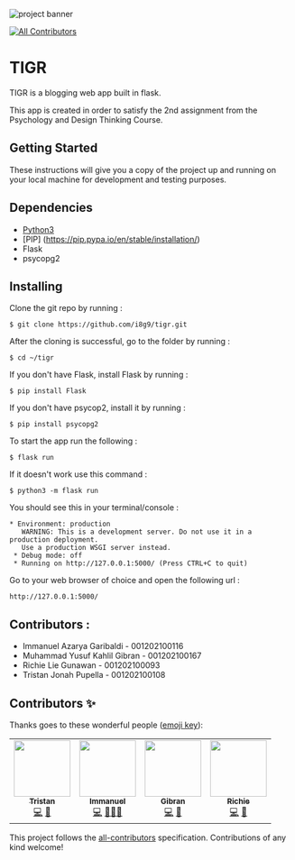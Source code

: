 ![project banner](./thetigrbnnr.png "project banner")
<!-- ALL-CONTRIBUTORS-BADGE:START - Do not remove or modify this section -->
[![All Contributors](https://img.shields.io/badge/all_contributors-4-orange.svg?style=flat-square)](#contributors-)
<!-- ALL-CONTRIBUTORS-BADGE:END -->

# TIGR

TIGR is a blogging web app built in flask.

This app is created in order to satisfy the 2nd assignment from the Psychology and Design Thinking Course.

## Getting Started

These instructions will give you a copy of the project up and running on
your local machine for development and testing purposes. 

## Dependencies

- [Python3](www.python.org)
- [PIP] (https://pip.pypa.io/en/stable/installation/)
- Flask
- psycopg2

## Installing

Clone the git repo by running :
```
$ git clone https://github.com/i8g9/tigr.git
```

After the cloning is successful, go to the folder by running :
```
$ cd ~/tigr
```

If you don't have Flask, install Flask by running :
```
$ pip install Flask
```

If you don't have psycop2, install it by running :
```
$ pip install psycopg2
```

To start the app run the following :
```
$ flask run
```
If it doesn't work use this command :
```
$ python3 -m flask run
```

You should see this in your terminal/console :
```
* Environment: production
   WARNING: This is a development server. Do not use it in a production deployment.
   Use a production WSGI server instead.
 * Debug mode: off
 * Running on http://127.0.0.1:5000/ (Press CTRL+C to quit)
```

Go to your web browser of choice and open the following url :
```
http://127.0.0.1:5000/
```

## Contributors :
- Immanuel Azarya Garibaldi - 001202100116
- Muhammad Yusuf Kahlil Gibran - 001202100167
- Richie Lie Gunawan - 001202100093
- Tristan Jonah Pupella - 001202100108

## Contributors ✨

Thanks goes to these wonderful people ([emoji key](https://allcontributors.org/docs/en/emoji-key)):

<!-- ALL-CONTRIBUTORS-LIST:START - Do not remove or modify this section -->
<!-- prettier-ignore-start -->
<!-- markdownlint-disable -->
<table>
  <tr>
    <td align="center"><a href="https://github.com/Jonah0705"><img src="https://avatars.githubusercontent.com/u/102454788?v=4?s=100" width="100px;" alt=""/><br /><sub><b>Tristan</b></sub></a><br /><a href="https://github.com/i8g9/tigr/commits?author=Jonah0705" title="Code">💻</a> <a href="https://github.com/i8g9/tigr/commits?author=Jonah0705" title="Documentation">📖</a></td>
    <td align="center"><a href="https://github.com/i8g9"><img src="https://avatars.githubusercontent.com/u/71978642?v=4?s=100" width="100px;" alt=""/><br /><sub><b>Immanuel</b></sub></a><br /><a href="https://github.com/i8g9/tigr/commits?author=i8g9" title="Code">💻</a> <a href="https://github.com/i8g9/tigr/commits?author=i8g9" title="Documentation">📖</a><a href="#maintenance-i8g9" title="Maintenance">🚧</a><a href="#design-i8g9" title="Design">🎨</a></td>
    <td align="center"><a href="https://github.com/KahlilGibran17"><img src="https://avatars.githubusercontent.com/u/96876025?v=4?s=100" width="100px;" alt=""/><br /><sub><b>Gibran</b></sub></a><br /><a href="https://github.com/i8g9/tigr/commits?author=KahlilGibran17" title="Code">💻</a> <a href="https://github.com/i8g9/tigr/commits?author=KahlilGibran17" title="Documentation">📖</a></td>
    <td align="center"><a href="https://github.com/Richie8900"><img src="https://avatars.githubusercontent.com/u/102241140?v=4?s=100" width="100px;" alt=""/><br /><sub><b>Richie</b></sub></a><br /><a href="https://github.com/i8g9/tigr/commits?author=Richie8900" title="Code">💻</a> <a href="https://github.com/i8g9/tigr/commits?author=Richie8900" title="Documentation">📖</a></td>
  </tr>
</table>

<!-- markdownlint-restore -->
<!-- prettier-ignore-end -->

<!-- ALL-CONTRIBUTORS-LIST:END -->

This project follows the [all-contributors](https://github.com/all-contributors/all-contributors) specification. Contributions of any kind welcome!
